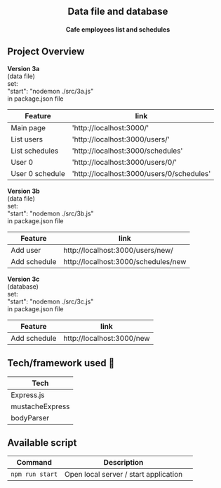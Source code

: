 <h2 align="center">Data file and database</h2>
<h4 align="center">Cafe employees list and schedules</h4>

## Project Overview

<b>Version 3a</b>  
(data file)  
set:  
"start": "nodemon ./src/3a.js"  
in package.json file

| Feature         | link                                      |
| --------------- | ----------------------------------------- |
| Main page       | 'http://localhost:3000/'                  |
| List users      | 'http://localhost:3000/users/'            |
| List schedules  | 'http://localhost:3000/schedules'         |
| User 0          | 'http://localhost:3000/users/0/'          |
| User 0 schedule | 'http://localhost:3000/users/0/schedules' |

<b>Version 3b</b>  
(data file)  
set:  
"start": "nodemon ./src/3b.js"  
in package.json file

| Feature      | link                                |
| ------------ | ----------------------------------- |
| Add user     | http://localhost:3000/users/new/    |
| Add schedule | http://localhost:3000/schedules/new |

<b>Version 3c</b>  
(database)  
set:  
"start": "nodemon ./src/3c.js"  
in package.json file

| Feature      | link                      |
| ------------ | ------------------------- |
| Add schedule | http://localhost:3000/new |

## Tech/framework used 🔧

| Tech            |
| --------------- |
| Express.js      |
| mustacheExpress |
| bodyParser      |

## Available script

| Command         | Description                           |     |
| --------------- | ------------------------------------- | --- |
| `npm run start` | Open local server / start application |     |

